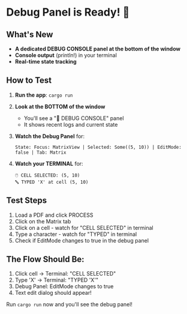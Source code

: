 # Debug Panel is Ready! 🐛

## What's New
- **A dedicated DEBUG CONSOLE panel at the bottom of the window**
- **Console output** (println!) in your terminal
- **Real-time state tracking**

## How to Test

1. **Run the app**: `cargo run`

2. **Look at the BOTTOM of the window**
   - You'll see a "🐛 DEBUG CONSOLE" panel
   - It shows recent logs and current state

3. **Watch the Debug Panel** for:
   ```
   State: Focus: MatrixView | Selected: Some((5, 10)) | EditMode: false | Tab: Matrix
   ```

4. **Watch your TERMINAL** for:
   ```
   🖱️ CELL SELECTED: (5, 10)
   🔤 TYPED 'X' at cell (5, 10)
   ```

## Test Steps
1. Load a PDF and click PROCESS
2. Click on the Matrix tab
3. Click on a cell - watch for "CELL SELECTED" in terminal
4. Type a character - watch for "TYPED" in terminal
5. Check if EditMode changes to true in the debug panel

## The Flow Should Be:
1. Click cell → Terminal: "CELL SELECTED"
2. Type 'X' → Terminal: "TYPED 'X'"
3. Debug Panel: EditMode changes to true
4. Text edit dialog should appear!

Run `cargo run` now and you'll see the debug panel!